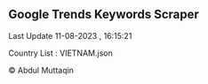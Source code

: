 

## Google Trends Keywords Scraper 
 
Last Update 11-08-2023 , 16:15:21

Country List :
VIETNAM.json



© Abdul Muttaqin 
